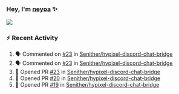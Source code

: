 ### Hey, I'm [neyoa][website] ✨

![](https://github-readme-stats.vercel.app/api?username=itsneyoa&show_icons=true&theme=radical&custom_title=neyoa%27s%20GitHub%20Stats&hide_border=true&count_private=true)

### :zap: Recent Activity

<!--START_SECTION:activity-->
1. 🗣 Commented on [#23](https://github.com/Senither/hypixel-discord-chat-bridge/issues/23) in [Senither/hypixel-discord-chat-bridge](https://github.com/Senither/hypixel-discord-chat-bridge)
2. 🗣 Commented on [#23](https://github.com/Senither/hypixel-discord-chat-bridge/issues/23) in [Senither/hypixel-discord-chat-bridge](https://github.com/Senither/hypixel-discord-chat-bridge)
3. 💪 Opened PR [#23](https://github.com/Senither/hypixel-discord-chat-bridge/pull/23) in [Senither/hypixel-discord-chat-bridge](https://github.com/Senither/hypixel-discord-chat-bridge)
4. 💪 Opened PR [#20](https://github.com/Senither/hypixel-discord-chat-bridge/pull/20) in [Senither/hypixel-discord-chat-bridge](https://github.com/Senither/hypixel-discord-chat-bridge)
5. 💪 Opened PR [#19](https://github.com/Senither/hypixel-discord-chat-bridge/pull/19) in [Senither/hypixel-discord-chat-bridge](https://github.com/Senither/hypixel-discord-chat-bridge)
<!--END_SECTION:activity-->

<!--Now playing maybe? https://github.com/novatorem/novatorem-->

[website]: https://neyoa.me
